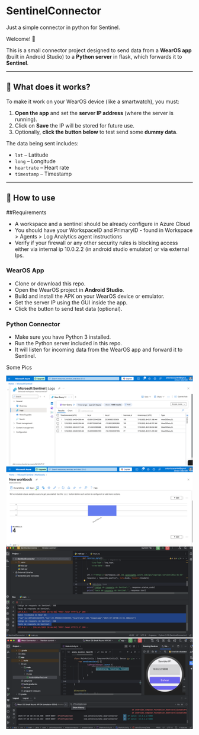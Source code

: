 # SentinelConnector
Just a simple connector in python for Sentinel.

Welcome! 👋

This is a small connector project designed to send data from a **WearOS app** (built in Android Studio) to a **Python server** in flask, which forwards it to **Sentinel**.

---

## 📱 What does it works?

To make it work on your WearOS device (like a smartwatch), you must:

1. **Open the app** and set the **server IP address** (where the server is running).
2. Click on **Save** the IP will be stored for future use.
3. Optionally, **click the button below** to test send some **dummy data**.

The data being sent includes:

- `lat` – Latitude  
- `long` – Longitude  
- `heartrate` – Heart rate  
- `timestamp` – Timestamp


---

## 🔧 How to use

##Requirements

- A workspace and a sentinel should be already configure in Azure Cloud
- You should have your WorkspaceID and PrimaryID - found in Workspace > Agents > Log Analytics agent instructions
- Verify if your firewall or any other security rules is blocking access either via internal ip 10.0.2.2 (in android studio emulator) or via external Ips.

### WearOS App
- Clone or download this repo.
- Open the WearOS project in **Android Studio**.
- Build and install the APK on your WearOS device or emulator.
- Set the server IP using the GUI inside the app.
- Click the button to send test data (optional).

### Python Connector
- Make sure you have Python 3 installed.
- Run the Python server included in this repo.
- It will listen for incoming data from the WearOS app and forward it to Sentinel.

Some Pics

![App screenshot](./logs.png)
![App screenshot](./dashboard.png)
![App screenshot](./server.png)
![App screenshot](./watch.png)

